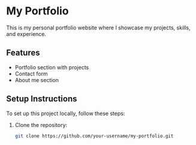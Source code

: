 # My Portfolio

This is my personal portfolio website where I showcase my projects, skills, and experience.

## Features
- Portfolio section with projects
- Contact form
- About me section

## Setup Instructions

To set up this project locally, follow these steps:

1. Clone the repository:
   ```bash
   git clone https://github.com/your-username/my-portfolio.git

  